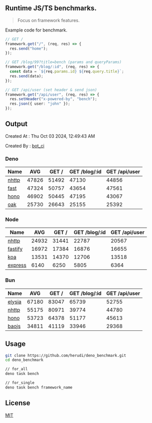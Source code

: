 ## Runtime JS/TS benchmarks.

> Focus on framework features.

Example code for benchmark.
```ts
// GET /
framework.get("/", (req, res) => {
  res.send("home");
});

// GET /blog/99?title=bench (params and queryParams)
framework.get("/blog/:id", (req, res) => {
  const data = `${req.params.id} ${req.query.title}`;
  res.send(data);
});

// GET /api/user (set header & send json)
framework.get("/api/user", (req, res) => {
  res.setHeader("x-powered-by", "bench");
  res.json({ user: "john" });
});
```

## Output
Created At : Thu Oct 03 2024, 12:49:43 AM

Created By : [bot_ci](https://github.com/herudi/deno_benchmarks/commits?author=github-actions%5Bbot%5D)


### Deno
|Name|AVG|GET /|GET /blog/:id|GET /api/user|
|----|----|----|----|----|
|[nhttp](https://github.com/nhttp/nhttp)|47826|51492|47130|44856|
|[fast](https://github.com/danteissaias/fast)|47324|50757|43654|47561|
|[hono](https://github.com/honojs/hono)|46902|50445|47195|43067|
|[oak](https://github.com/oakserver/oak)|25730|26643|25155|25392|
  


### Node
|Name|AVG|GET /|GET /blog/:id|GET /api/user|
|----|----|----|----|----|
|[nhttp](https://github.com/nhttp/nhttp)|24932|31441|22787|20567|
|[fastify](https://github.com/fastify/fastify)|16972|17384|16876|16655|
|[koa](https://github.com/koajs/koa)|13531|14370|12706|13518|
|[express](https://github.com/expressjs/express)|6140|6250|5805|6364|
  


### Bun
|Name|AVG|GET /|GET /blog/:id|GET /api/user|
|----|----|----|----|----|
|[elysia](https://github.com/elysiajs/elysia)|67180|83047|65739|52755|
|[nhttp](https://github.com/nhttp/nhttp)|55175|80971|39774|44780|
|[hono](https://github.com/honojs/hono)|53723|64378|51177|45613|
|[baojs](https://github.com/mattreid1/baojs)|34811|41119|33946|29368|
  



## Usage

```bash
git clone https://github.com/herudi/deno_benchmark.git
cd deno_benchmark

// for_all
deno task bench

// for_single
deno task bench framework_name
```

## License

[MIT](LICENSE)

